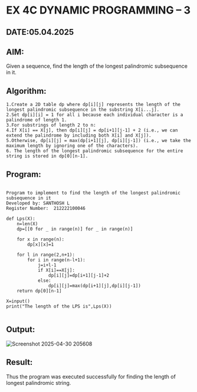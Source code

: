 # EX 4C DYNAMIC PROGRAMMING – 3
## DATE:05.04.2025
## AIM:
Given a sequence, find the length of the longest palindromic subsequence in it.

## Algorithm:
```
1.Create a 2D table dp where dp[i][j] represents the length of the longest palindromic subsequence in the substring X[i...j].
2.Set dp[i][i] = 1 for all i because each individual character is a palindrome of length 1.
3.For substrings of length 2 to n:
4.If X[i] == X[j], then dp[i][j] = dp[i+1][j-1] + 2 (i.e., we can extend the palindrome by including both X[i] and X[j]).
5.Otherwise, dp[i][j] = max(dp[i+1][j], dp[i][j-1]) (i.e., we take the maximum length by ignoring one of the characters).
6. The length of the longest palindromic subsequence for the entire string is stored in dp[0][n-1].
```

## Program:
```

Program to implement to find the length of the longest palindromic subsequence in it
Developed by: SANTHOSH L
Register Number:  212222100046

def Lps(X):
    n=len(X)
    dp=[[0 for _ in range(n)] for _ in range(n)]
    
    for x in range(n):
        dp[x][x]=1
        
    for l in range(2,n+1):
        for i in range(n-l+1):
            j=i+l-1
            if X[i]==X[j]:
                dp[i][j]=dp[i+1][j-1]+2
            else:
                dp[i][j]=max(dp[i+1][j],dp[i][j-1])
    return dp[0][n-1]
    
X=input()
print("The length of the LPS is",Lps(X))
        

```

## Output:

![Screenshot 2025-04-30 205608](https://github.com/user-attachments/assets/eaa89930-6956-456e-a912-724cef55adf5)


## Result:
Thus the program was executed successfully for finding the length of longest palindromic string.
